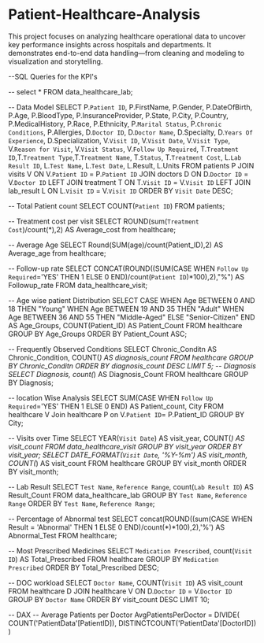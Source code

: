 # Patient-Healthcare-Analysis
This project focuses on analyzing healthcare operational data to uncover key performance insights across hospitals and departments. It demonstrates end-to-end data handling—from cleaning and modeling to visualization and storytelling.

--SQL Queries for the KPI's

-- select * FROM data_healthcare_lab;

-- Data Model 
SELECT P.`Patient ID`, P.FirstName,  P.Gender, P.DateOfBirth, P.Age, P.BloodType, P.InsuranceProvider, 
 P.State, P.City, P.Country, P.MedicalHistory, P.Race, P.Ethnicity, P.`Marital Status`, P.`Chronic Conditions`, 
 P.Allergies, D.`Doctor ID`, D.`Doctor Name`, D.Specialty, D.`Years Of Experience`, D.Specialization,
 V.`Visit ID`, V.`Visit Date`, V.`Visit Type`, V.`Reason for Visit`, V.`Visit Status`, V.`Follow Up Required`,
 T.`Treatment ID`,T.`Treatment Type`,T.`Treatment Name`, T.`Status`, T.`Treatment Cost`,
 L.`Lab Result ID`, L.`Test Name`, L.`Test Date`, L.Result, L.Units
 FROM patients P
 JOIN visits V ON V.`Patient ID` = P.`Patient ID` 
 JOIN doctors D ON D.`Doctor ID` = V.`Doctor ID`
 LEFT JOIN treatment T ON T.`Visit ID` = V.`Visit ID`
 LEFT JOIN lab_result L ON L.`Visit ID` = V.`Visit ID`
 ORDER BY `Visit Date` DESC;
 
 
 
 -- Total Patient count 
 SELECT COUNT(`Patient ID`) FROM patients;
 
 -- Treatment cost per visit 
SELECT ROUND(sum(`Treatment Cost`)/count(*),2) AS Average_cost from healthcare;
 
 -- Average Age
 SELECT Round(SUM(age)/count(Patient_ID),2) AS Average_age from healthcare;
 
-- Follow-up rate
SELECT CONCAT(ROUND((SUM(CASE WHEN `Follow Up Required`='YES' THEN 1 ELSE 0 END)/count(`Patient ID`)*100),2),"%") AS Followup_rate FROM data_healthcare_visit;

-- Age wise patient Distribution 
SELECT CASE 
 WHEN Age BETWEEN 0 AND 18 THEN "Young" 
 WHEN Age BETWEEN 19 AND 35 THEN "Adult" 
 WHEN Age BETWEEN 36 AND 55 THEN "Middle-Aged"
 ELSE "Senior-Citizen"
 END AS Age_Groups, COUNT(Patient_ID) AS Patient_Count FROM healthcare
 GROUP BY Age_Groups ORDER BY Patient_Count ASC;
 
-- Frequently Observed Conditions
SELECT Chronic_Conditn AS Chronic_Condition, COUNT(*) AS diagnosis_count
FROM healthcare
GROUP BY Chronic_Conditn
ORDER BY diagnosis_count DESC
LIMIT 5;
-- Diagnosis 
SELECT Diagnosis, count(*) AS Diagnosis_Count FROM healthcare 
GROUP BY Diagnosis;

-- location Wise Analysis
SELECT SUM(CASE WHEN `Follow Up Required`='YES' THEN 1 ELSE 0 END) AS Patient_count, City 
FROM healthcare V Join healthcare P on V.`Patient ID`= P.Patient_ID GROUP BY City; 

-- Visits over Time
SELECT 
    YEAR(`Visit Date`) AS visit_year,
    COUNT(*) AS visit_count
FROM data_healthcare_visit
GROUP BY visit_year
ORDER BY visit_year;
SELECT 
    DATE_FORMAT(`Visit Date`, '%Y-%m') AS visit_month,
    COUNT(*) AS visit_count
FROM healthcare
GROUP BY visit_month
ORDER BY visit_month;

-- Lab Result 
SELECT `Test Name`, `Reference Range`, count(`Lab Result ID`) AS Result_Count 
FROM data_healthcare_lab 
GROUP BY `Test Name`, `Reference Range`
ORDER BY `Test Name`, `Reference Range`;

-- Percentage of Abnormal test
SELECT 
concat(ROUND((sum(CASE WHEN Result = 'Abnormal' THEN 1 ELSE 0 END)/count(*)*100),2),'%') 
AS Abnormal_Test FROM healthcare;

-- Most Prescribed Medicines 
SELECT `Medication Prescribed`, count(`Visit ID`) AS Total_Prescribed 
FROM healthcare GROUP BY `Medication Prescribed`
ORDER BY Total_Prescribed DESC;

-- DOC workload
SELECT 
    `Doctor Name`,
    COUNT(`Visit ID`) AS visit_count
FROM healthcare D 
JOIN healthcare V 
ON D.`Doctor ID` = V.`Doctor ID`
GROUP BY `Doctor Name`
ORDER BY visit_count DESC
LIMIT 10;

-- DAX 
-- Average Patients per Doctor
AvgPatientsPerDoctor = 
DIVIDE(
    COUNT('PatientData'[PatientID]),
    DISTINCTCOUNT('PatientData'[DoctorID])
)

